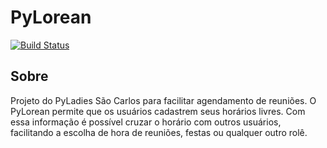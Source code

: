 # PyLorean
[![Build Status](https://travis-ci.org/PyLadiesSanca/PyLorean.svg?branch=master)](https://travis-ci.org/PyLadiesSanca/PyLorean)

## Sobre
Projeto do PyLadies São Carlos para facilitar agendamento de reuniões.
O PyLorean permite que os usuários cadastrem seus horários livres. Com essa informação é possível cruzar o horário com outros usuários, facilitando a escolha de hora de reuniões, festas ou qualquer outro rolê.
